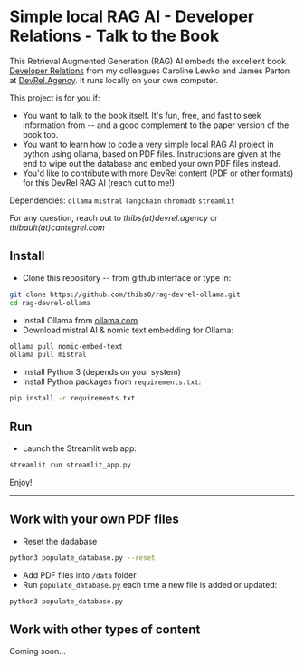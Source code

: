 # Simple local RAG AI - Developer Relations - Talk to the Book

This Retrieval Augmented Generation (RAG) AI embeds the excellent book [Developer Relations](https://www.amazon.com/Developer-Relations-Build-Successful-Program/dp/1484271637/ref=sr_1_2) from my colleagues Caroline Lewko and James Parton at [DevRel.Agency](https://devrel.agency). It runs locally on your own computer.

This project is for you if:
* You want to talk to the book itself. It's fun, free, and fast to seek information from -- and a good complement to the paper version of the book too.
* You want to learn how to code a very simple local RAG AI project in python using ollama, based on PDF files. Instructions are given at the end to wipe out the database and embed your own PDF files instead.
* You'd like to contribute with more DevRel content (PDF or other formats) for this DevRel RAG AI (reach out to me!)

Dependencies: `ollama` `mistral` `langchain` `chromadb` `streamlit`

For any question, reach out to _thibs(at)devrel.agency_ or _thibault(at)cantegrel.com_

## Install

- Clone this repository -- from github interface or type in:
```bash
git clone https://github.com/thibs0/rag-devrel-ollama.git
cd rag-devrel-ollama
```

- Install Ollama from [ollama.com](https://ollama.com)
- Download mistral AI & nomic text embedding for Ollama:
```bash
ollama pull nomic-embed-text
ollama pull mistral
```

- Install Python 3 (depends on your system)
- Install Python packages from `requirements.txt`:
```bash
pip install -r requirements.txt
```

## Run

- Launch the Streamlit web app:
```bash
streamlit run streamlit_app.py
```

Enjoy!

---

## Work with your own PDF files

- Reset the dadabase
```bash
python3 populate_database.py --reset
```

- Add PDF files into `/data` folder
- Run `populate_database.py` each time a new file is added or updated:
```bash
python3 populate_database.py
```

## Work with other types of content
Coming soon...
